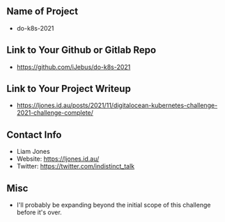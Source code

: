 ## Name of Project
* do-k8s-2021

## Link to Your Github or Gitlab Repo
* <https://github.com/iJebus/do-k8s-2021>

## Link to Your Project Writeup
* <https://ljones.id.au/posts/2021/11/digitalocean-kubernetes-challenge-2021-challenge-complete/>

## Contact Info
* Liam Jones
* Website: <https://ljones.id.au/>
* Twitter: <https://twitter.com/indistinct_talk>

## Misc
* I'll probably be expanding beyond the initial scope of this challenge before it's over.
